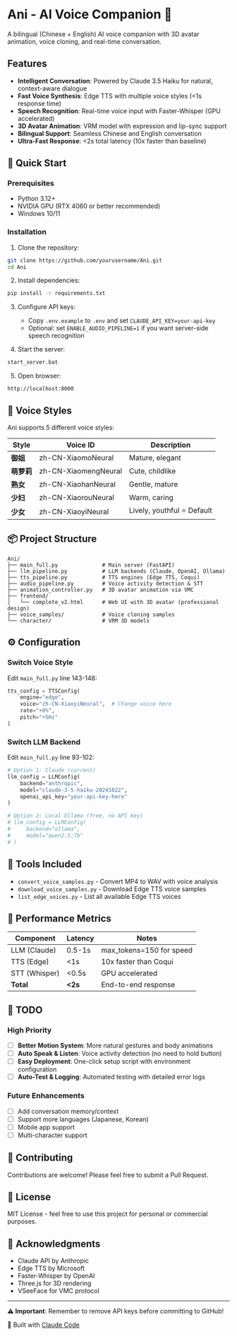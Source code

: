 # Ani - AI Voice Companion 🎤

A bilingual (Chinese + English) AI voice companion with 3D avatar animation, voice cloning, and real-time conversation.

## Features

- **Intelligent Conversation**: Powered by Claude 3.5 Haiku for natural, context-aware dialogue
- **Fast Voice Synthesis**: Edge TTS with multiple voice styles (<1s response time)
- **Speech Recognition**: Real-time voice input with Faster-Whisper (GPU accelerated)
- **3D Avatar Animation**: VRM model with expression and lip-sync support
- **Bilingual Support**: Seamless Chinese and English conversation
- **Ultra-Fast Response**: <2s total latency (10x faster than baseline)

## 🚀 Quick Start

### Prerequisites

- Python 3.12+
- NVIDIA GPU (RTX 4060 or better recommended)
- Windows 10/11

### Installation

1. Clone the repository:
```bash
git clone https://github.com/yourusername/Ani.git
cd Ani
```

2. Install dependencies:
```bash
pip install -r requirements.txt
```

3. Configure API keys:
   - Copy `.env.example` to `.env` and set `CLAUDE_API_KEY=your-api-key`
   - Optional: set `ENABLE_AUDIO_PIPELINE=1` if you want server-side speech recognition

4. Start the server:
```bash
start_server.bat
```

5. Open browser:
```
http://localhost:8000
```

## 🎯 Voice Styles

Ani supports 5 different voice styles:

| Style | Voice ID | Description |
|-------|----------|-------------|
| **御姐** | zh-CN-XiaomoNeural | Mature, elegant |
| **萌萝莉** | zh-CN-XiaomengNeural | Cute, childlike |
| **熟女** | zh-CN-XiaohanNeural | Gentle, mature |
| **少妇** | zh-CN-XiaorouNeural | Warm, caring |
| **少女** | zh-CN-XiaoyiNeural | Lively, youthful ⭐ Default |

## 📦 Project Structure

```
Ani/
├── main_full.py              # Main server (FastAPI)
├── llm_pipeline.py           # LLM backends (Claude, OpenAI, Ollama)
├── tts_pipeline.py           # TTS engines (Edge TTS, Coqui)
├── audio_pipeline.py         # Voice activity detection & STT
├── animation_controller.py   # 3D avatar animation via VMC
├── frontend/
│   └── complete_v2.html      # Web UI with 3D avatar (professional design)
├── voice_samples/            # Voice cloning samples
└── character/                # VRM 3D models
```

## ⚙️ Configuration

### Switch Voice Style

Edit `main_full.py` line 143-148:

```python
tts_config = TTSConfig(
    engine="edge",
    voice="zh-CN-XiaoyiNeural",  # Change voice here
    rate="+8%",
    pitch="+5Hz"
)
```

### Switch LLM Backend

Edit `main_full.py` line 93-102:

```python
# Option 1: Claude (current)
llm_config = LLMConfig(
    backend="anthropic",
    model="claude-3-5-haiku-20241022",
    openai_api_key="your-api-key-here"
)

# Option 2: Local Ollama (free, no API key)
# llm_config = LLMConfig(
#     backend="ollama",
#     model="qwen2.5:7b"
# )
```

## 🎨 Tools Included

- `convert_voice_samples.py` - Convert MP4 to WAV with voice analysis
- `download_voice_samples.py` - Download Edge TTS voice samples
- `list_edge_voices.py` - List all available Edge TTS voices

## 🔧 Performance Metrics

| Component | Latency | Notes |
|-----------|---------|-------|
| LLM (Claude) | 0.5-1s | max_tokens=150 for speed |
| TTS (Edge) | <1s | 10x faster than Coqui |
| STT (Whisper) | <0.5s | GPU accelerated |
| **Total** | **<2s** | End-to-end response |

## 📝 TODO

### High Priority
- [ ] **Better Motion System**: More natural gestures and body animations
- [ ] **Auto Speak & Listen**: Voice activity detection (no need to hold button)
- [ ] **Easy Deployment**: One-click setup script with environment configuration
- [ ] **Auto-Test & Logging**: Automated testing with detailed error logs

### Future Enhancements
- [ ] Add conversation memory/context
- [ ] Support more languages (Japanese, Korean)
- [ ] Mobile app support
- [ ] Multi-character support

## 🤝 Contributing

Contributions are welcome! Please feel free to submit a Pull Request.

## 📄 License

MIT License - feel free to use this project for personal or commercial purposes.

## 🙏 Acknowledgments

- Claude API by Anthropic
- Edge TTS by Microsoft
- Faster-Whisper by OpenAI
- Three.js for 3D rendering
- VSeeFace for VMC protocol

---

**⚠️ Important**: Remember to remove API keys before committing to GitHub!

🤖 Built with [Claude Code](https://claude.com/claude-code)
